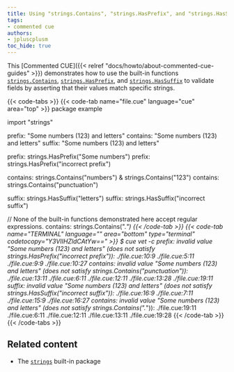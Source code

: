 ```yaml
---
title: Using "strings.Contains", "strings.HasPrefix", and "strings.HasSuffix" as field validators
tags:
- commented cue
authors:
- jpluscplusm
toc_hide: true
---
```


This [Commented CUE]({{< relref "docs/howto/about-commented-cue-guides" >}})
demonstrates how to use the built-in functions
[`strings.Contains`](https://pkg.go.dev/cuelang.org/go/pkg/strings#Contains),
[`strings.HasPrefix`](https://pkg.go.dev/cuelang.org/go/pkg/strings#HasPrefix), and
[`strings.HasSuffix`](https://pkg.go.dev/cuelang.org/go/pkg/strings#HasSuffix)
to validate fields by asserting that their values match specific strings.

{{< code-tabs >}}
{{< code-tab name="file.cue" language="cue" area="top" >}}
package example

import "strings"

prefix:   "Some numbers (123) and letters"
contains: "Some numbers (123) and letters"
suffix:   "Some numbers (123) and letters"

prefix: strings.HasPrefix("Some numbers")
prefix: strings.HasPrefix("incorrect prefix")

contains: strings.Contains("numbers") & strings.Contains("123")
contains: strings.Contains("punctuation")

suffix: strings.HasSuffix("letters")
suffix: strings.HasSuffix("incorrect suffix")

// None of the built-in functions demonstrated here accept regular expressions.
contains: strings.Contains(".*")
{{< /code-tab >}}
{{< code-tab name="TERMINAL" language="" area="bottom" type="terminal" codetocopy="Y3VlIHZldCAtYw==" >}}
$ cue vet -c
prefix: invalid value "Some numbers (123) and letters" (does not satisfy strings.HasPrefix("incorrect prefix")):
    ./file.cue:10:9
    ./file.cue:5:11
    ./file.cue:9:9
    ./file.cue:10:27
contains: invalid value "Some numbers (123) and letters" (does not satisfy strings.Contains("punctuation")):
    ./file.cue:13:11
    ./file.cue:6:11
    ./file.cue:12:11
    ./file.cue:13:28
    ./file.cue:19:11
suffix: invalid value "Some numbers (123) and letters" (does not satisfy strings.HasSuffix("incorrect suffix")):
    ./file.cue:16:9
    ./file.cue:7:11
    ./file.cue:15:9
    ./file.cue:16:27
contains: invalid value "Some numbers (123) and letters" (does not satisfy strings.Contains(".*")):
    ./file.cue:19:11
    ./file.cue:6:11
    ./file.cue:12:11
    ./file.cue:13:11
    ./file.cue:19:28
{{< /code-tab >}}
{{< /code-tabs >}}

## Related content

- The [`strings`](https://pkg.go.dev/cuelang.org/go/pkg/strings) built-in package
